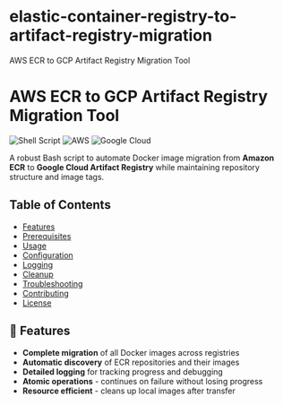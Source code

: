 # elastic-container-registry-to-artifact-registry-migration
AWS ECR to GCP Artifact Registry Migration Tool

# AWS ECR to GCP Artifact Registry Migration Tool

![Shell Script](https://img.shields.io/badge/Shell_Script-121011?style=for-the-badge&logo=gnu-bash&logoColor=white)
![AWS](https://img.shields.io/badge/AWS-%23FF9900.svg?style=for-the-badge&logo=amazon-aws&logoColor=white)
![Google Cloud](https://img.shields.io/badge/Google_Cloud-4285F4?style=for-the-badge&logo=google-cloud&logoColor=white)

A robust Bash script to automate Docker image migration from **Amazon ECR** to **Google Cloud Artifact Registry** while maintaining repository structure and image tags.

## Table of Contents
- [Features](#-features)
- [Prerequisites](#-prerequisites)
- [Usage](#-usage)
- [Configuration](#-configuration)
- [Logging](#-logging)
- [Cleanup](#-cleanup)
- [Troubleshooting](#-troubleshooting)
- [Contributing](#-contributing)
- [License](#-license)

## 🚀 Features

- **Complete migration** of all Docker images across registries
- **Automatic discovery** of ECR repositories and their images
- **Detailed logging** for tracking progress and debugging
- **Atomic operations** - continues on failure without losing progress
- **Resource efficient** - cleans up local images after transfer

